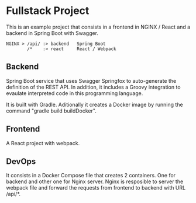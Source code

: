 # Fullstack Project

This is an example project that consists in a frontend in NGINX / React and a backend in Spring Boot with Swagger.
```
NGINX > /api/ :> backend   Spring Boot
        /*    :> react     React / Webpack 
```
## Backend

Spring Boot service that uses Swagger Springfox to auto-generate the definition of the REST API.
In addition, it includes a Groovy integration to evaulate interpreted code in this programming language.

It is built with Gradle. Aditionally it creates a Docker image by running the command "gradle build buildDocker".

## Frontend

A React project with webpack.

## DevOps

It consists in a Docker Compose file that creates 2 containers. One for backend and other one for Nginx server.
Nginx is resposible to server the webpack file and forward the requests from frontend to backend with URL /api/*.

